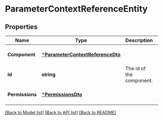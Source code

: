 # ParameterContextReferenceEntity

## Properties
Name | Type | Description | Notes
------------ | ------------- | ------------- | -------------
**Component** | [***ParameterContextReferenceDto**](ParameterContextReferenceDTO.md) |  | [optional] [default to null]
**Id** | **string** | The id of the component. | [optional] [default to null]
**Permissions** | [***PermissionsDto**](PermissionsDTO.md) |  | [optional] [default to null]

[[Back to Model list]](../README.md#documentation-for-models) [[Back to API list]](../README.md#documentation-for-api-endpoints) [[Back to README]](../README.md)

